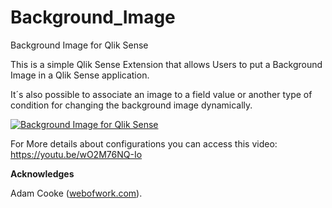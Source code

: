 # Background_Image
Background Image for Qlik Sense

This is a simple Qlik Sense Extension that allows Users to put a Background Image in a Qlik Sense application.

It´s also possible to associate an image to a field value or another type of condition for changing the background image dynamically.

<a href="https://imgflip.com/gif/1chtr7"><img src="https://i.imgflip.com/1chtr7.gif" title="Background Image for Qlik Sense"/></a> 

For More details about configurations you can access this video: https://youtu.be/wO2M76NQ-Io 

<b>Acknowledges</b> 

Adam Cooke (<a href="http://webofwork.com/">webofwork.com</a>).
